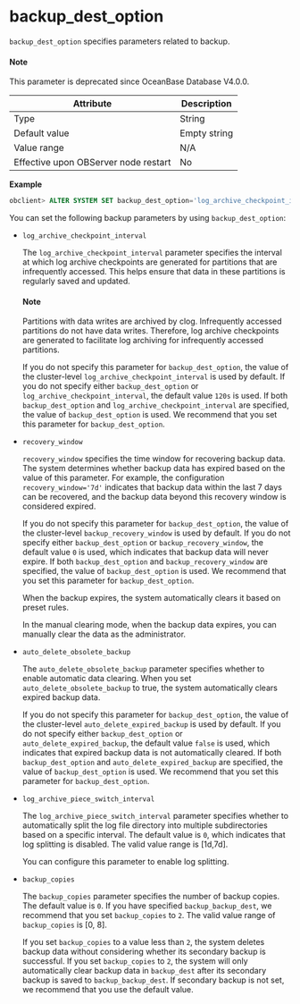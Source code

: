 # backup_dest_option

`backup_dest_option` specifies parameters related to backup.


<main id="notice" type='explain'>
  <h4>Note</h4>
  <p>This parameter is deprecated since OceanBase Database V4.0.0. </p>
</main>




| Attribute | Description |
|------------------|-------|
| Type | String |
| Default value | Empty string |
| Value range | N/A |
| Effective upon OBServer node restart | No |


**Example**

```sql
obclient> ALTER SYSTEM SET backup_dest_option='log_archive_checkpoint_interval=2m&log_archive_piece_switch_interval=1d&backup_copies=0';
```

You can set the following backup parameters by using `backup_dest_option`:

* `log_archive_checkpoint_interval`

   The `log_archive_checkpoint_interval` parameter specifies the interval at which log archive checkpoints are generated for partitions that are infrequently accessed. This helps ensure that data in these partitions is regularly saved and updated.

   <main id="notice" type='explain'>
   <h4>Note</h4>
   <p>Partitions with data writes are archived by clog. Infrequently accessed partitions do not have data writes. Therefore, log archive checkpoints are generated to facilitate log archiving for infrequently accessed partitions. </p>
  </main>

   If you do not specify this parameter for `backup_dest_option`, the value of the cluster-level `log_archive_checkpoint_interval` is used by default. If you do not specify either `backup_dest_option` or `log_archive_checkpoint_interval`, the default value `120s` is used. If both `backup_dest_option` and `log_archive_checkpoint_interval` are specified, the value of `backup_dest_option` is used. We recommend that you set this parameter for `backup_dest_option`.

* `recovery_window`

   `recovery_window` specifies the time window for recovering backup data. The system determines whether backup data has expired based on the value of this parameter. For example, the configuration `recovery_window='7d'` indicates that backup data within the last 7 days can be recovered, and the backup data beyond this recovery window is considered expired.

   If you do not specify this parameter for `backup_dest_option`, the value of the cluster-level `backup_recovery_window` is used by default. If you do not specify either `backup_dest_option` or `backup_recovery_window`, the default value `0` is used, which indicates that backup data will never expire. If both `backup_dest_option` and `backup_recovery_window` are specified, the value of `backup_dest_option` is used. We recommend that you set this parameter for `backup_dest_option`.

   When the backup expires, the system automatically clears it based on preset rules.

   In the manual clearing mode, when the backup data expires, you can manually clear the data as the administrator.

* `auto_delete_obsolete_backup`

   The `auto_delete_obsolete_backup` parameter specifies whether to enable automatic data clearing. When you set `auto_delete_obsolete_backup` to true, the system automatically clears expired backup data.

   If you do not specify this parameter for `backup_dest_option`, the value of the cluster-level `auto_delete_expired_backup` is used by default. If you do not specify either `backup_dest_option` or `auto_delete_expired_backup`, the default value `false` is used, which indicates that expired backup data is not automatically cleared. If both `backup_dest_option` and `auto_delete_expired_backup` are specified, the value of `backup_dest_option` is used. We recommend that you set this parameter for `backup_dest_option`.

* `log_archive_piece_switch_interval`

   The `log_archive_piece_switch_interval` parameter specifies whether to automatically split the log file directory into multiple subdirectories based on a specific interval. The default value is `0`, which indicates that log splitting is disabled. The valid value range is [1d,7d].

   You can configure this parameter to enable log splitting.

* `backup_copies`

   The `backup_copies` parameter specifies the number of backup copies. The default value is `0`. If you have specified `backup_backup_dest`, we recommend that you set `backup_copies` to `2`. The valid value range of `backup_copies` is \[0, 8].

   If you set `backup_copies` to a value less than `2`, the system deletes backup data without considering whether its secondary backup is successful. If you set `backup_copies` to `2`, the system will only automatically clear backup data in `backup_dest` after its secondary backup is saved to `backup_backup_dest`. If secondary backup is not set, we recommend that you use the default value.
